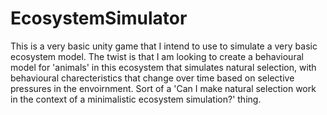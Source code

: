 # EcosystemSimulator

This is a very basic unity game that I intend to use to simulate a very basic ecosystem model.
The twist is that I am looking to create a behavioural model for 'animals' in this ecosystem that
simulates natural selection, with behavioural charecteristics that change over time based on selective pressures
in the envoirnment. Sort of a 'Can I make natural selection work in the context of a minimalistic ecosystem simulation?'
thing.
